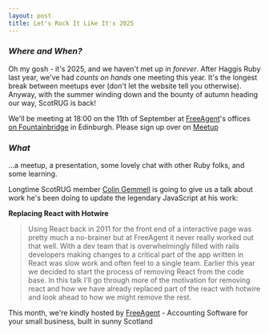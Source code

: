 ```yaml
---
layout: post
title: Let's Rock It Like It's 2025
---
```


### *Where and When?*
Oh my gosh - it's 2025, and we haven't met up in _forever_. After Haggis Ruby last year, we've had _counts on hands_ one meeting this year. It's the longest break between meetups ever (don't let the website tell you otherwise). Anyway, with the summer winding down and the bounty of autumn heading our way, ScotRUG is back!

We'll be meeting at 18:00 on the 11th of September at [FreeAgent](https://www.freeagent.com/)'s offices [on Fountainbridge](https://www.openstreetmap.org/node/10837044082) in Edinburgh. Please sign up over on [Meetup](https://www.meetup.com/scotrug/events/310820571/)

### *What*

...a meetup, a presentation, some lovely chat with other Ruby folks, and some learning. 

Longtime ScotRUG member [Colin Gemmell](@pythonandchips.bsky.social‬) is going to give us a talk about work he's been doing to update the legendary JavaScript at his work:

**Replacing React with Hotwire**

> Using React back in 2011 for the front end of a interactive page was pretty much a no-brainer but at FreeAgent it never really worked out that well.  With a dev team that is overwhelmingly filled with rails developers making changes to a critical part of the app written in React was slow work and often feel to a single team. Earlier this year we decided to start the process of removing React from the code base.
In this talk I'll go through more of the motivation for removing react and how we have already replaced part of the react with hotwire and look ahead to how we might remove the rest.



This month, we're kindly hosted by [FreeAgent](https://freeagent.com) - Accounting Software for your small business, built in sunny Scotland

